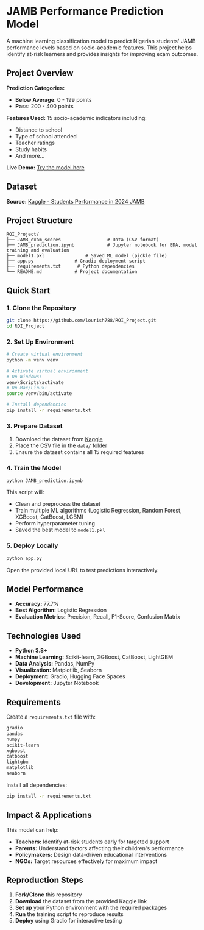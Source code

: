 # JAMB Performance Prediction Model

A machine learning classification model to predict Nigerian students' JAMB performance levels based on socio-academic features. This project helps identify at-risk learners and provides insights for improving exam outcomes.

## Project Overview

**Prediction Categories:**
- **Below Average**: 0 - 199 points
- **Pass**: 200 - 400 points

**Features Used:** 15 socio-academic indicators including:
- Distance to school
- Type of school attended
- Teacher ratings
- Study habits
- And more...

**Live Demo:** [Try the model here](https://huggingface.co/spaces/Fluospark128/ROI_Project)

## Dataset

**Source:** [Kaggle - Students Performance in 2024 JAMB](https://www.kaggle.com/datasets/idowuadamo/students-performance-in-2024-jamb)

## Project Structure

```
ROI_Project/
├── JAMB_exam_scores                 # Data (CSV format)
├── JAMB_prediction.ipynb            # Jupyter notebook for EDA, model training and evaluation
├── model1.pkl               # Saved ML model (pickle file)
├── app.py               # Gradio deployment script
├── requirements.txt      # Python dependencies
└── README.md            # Project documentation
```

## Quick Start

### 1. Clone the Repository

```bash
git clone https://github.com/lourish788/ROI_Project.git
cd ROI_Project
```

### 2. Set Up Environment

```bash
# Create virtual environment
python -m venv venv

# Activate virtual environment
# On Windows:
venv\Scripts\activate
# On Mac/Linux:
source venv/bin/activate

# Install dependencies
pip install -r requirements.txt
```

### 3. Prepare Dataset

1. Download the dataset from [Kaggle](https://www.kaggle.com/datasets/idowuadamo/students-performance-in-2024-jamb)
2. Place the CSV file in the `data/` folder
3. Ensure the dataset contains all 15 required features

### 4. Train the Model

```bash
python JAMB_prediction.ipynb
```

This script will:
- Clean and preprocess the dataset
- Train multiple ML algorithms (Logistic Regression, Random Forest, XGBoost, CatBoost, LGBM)
- Perform hyperparameter tuning
- Saved the best model to `model1.pkl`

### 5. Deploy Locally

```bash
python app.py
```

Open the provided local URL to test predictions interactively.

## Model Performance

- **Accuracy:** 77.7%
- **Best Algorithm:** Logistic Regression
- **Evaluation Metrics:** Precision, Recall, F1-Score, Confusion Matrix

## Technologies Used

- **Python 3.8+**
- **Machine Learning:** Scikit-learn, XGBoost, CatBoost, LightGBM
- **Data Analysis:** Pandas, NumPy
- **Visualization:** Matplotlib, Seaborn
- **Deployment:** Gradio, Hugging Face Spaces
- **Development:** Jupyter Notebook

## Requirements

Create a `requirements.txt` file with:

```txt
gradio
pandas
numpy
scikit-learn
xgboost
catboost
lightgbm 
matplotlib
seaborn

```

Install all dependencies:
```bash
pip install -r requirements.txt
```

## Impact & Applications

This model can help:
- **Teachers:** Identify at-risk students early for targeted support
- **Parents:** Understand factors affecting their children's performance
- **Policymakers:** Design data-driven educational interventions
- **NGOs:** Target resources effectively for maximum impact

## Reproduction Steps

1. **Fork/Clone** this repository
2. **Download** the dataset from the provided Kaggle link
3. **Set up** your Python environment with the required packages
4. **Run** the training script to reproduce results
5. **Deploy** using Gradio for interactive testing


